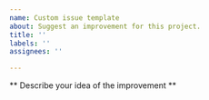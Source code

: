```yaml
---
name: Custom issue template
about: Suggest an improvement for this project.
title: ''
labels: ''
assignees: ''

---
```


** Describe your idea of the improvement **
